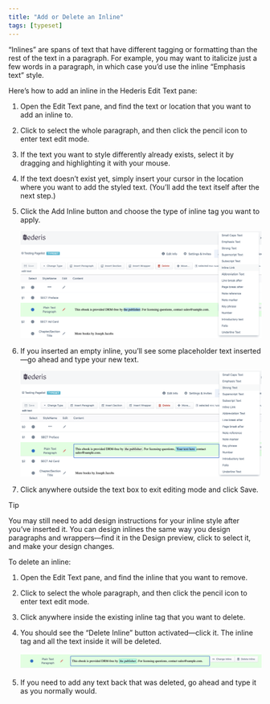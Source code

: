 ```yaml
---
title: "Add or Delete an Inline"
tags: [typeset]
---
```

 
<html><body><section data-type="chapter" class="hsecchapter" data-hederis-type="hsecchapter" id="add-an-inline" data-pi-attrs="id: add-an-inline; data-tags: typeset;" role="doc-chapter" data-tags="typeset" data-author-name=" " data-book-title=" " title="Add or Delete an Inline"><p class="hblkp" data-hederis-type="hblkp" id="peVKZCLmc">&#8220;Inlines&#8221; are spans of text that have different tagging or formatting than the rest of the text in a paragraph. For example, you may want to italicize just a few words in a paragraph, in which case you&#8217;d use the inline &#8220;Emphasis text&#8221; style.</p><p class="hblkp" data-hederis-type="hblkp" id="poAbdGw3o">Here&#8217;s how to add an inline in the Hederis Edit Text pane:</p><ol class="hwprnumlist" data-hederis-type="hwprnumlist" id="p2H4YjvIr"><li class="hblkoli" data-hederis-type="hblkoli" id="liHUgzc2vI"><p class="hblkoli" data-hederis-type="hblklip" id="pDqqzC9hH">Open the Edit Text pane, and find the text or location that you want to add an inline to.</p></li><li class="hblkoli" data-hederis-type="hblkoli" id="lipmfRDHUM"><p class="hblkoli" data-hederis-type="hblklip" id="p61mvtJU7">Click to select the whole paragraph, and then click the pencil icon to enter text edit mode.</p></li><li class="hblkoli" data-hederis-type="hblkoli" id="lidzTEBwU0"><p class="hblkoli" data-hederis-type="hblklip" id="ptaoSfQIP">If the text you want to style differently already exists, select it by dragging and highlighting it with your mouse. </p></li><li class="hblkoli" data-hederis-type="hblkoli" id="likFiFUNae"><p class="hblkoli" data-hederis-type="hblklip" id="ptzLBIl1F">If the text doesn&#8217;t exist yet, simply insert your cursor in the location where you want to add the styled text. (You&#8217;ll add the text itself after the next step.)</p></li><li class="hblkoli" data-hederis-type="hblkoli" id="lirVD6sOSa"><p class="hblkoli" data-hederis-type="hblklip" id="p5VG7pfO4">Click the Add Inline button and choose the type of inline tag you want to apply.</p><img data-hederis-type="hblkimg" class="hblkimg" id="pH2m46fno" src="/images/insertinline1.png" data-img-src="/images/insertinline1.png"/></li><li class="hblkoli" data-hederis-type="hblkoli" id="liTA8ZR05U"><p class="hblkoli" data-hederis-type="hblklip" id="pMWqmaz87">If you inserted an empty inline, you&#8217;ll see some placeholder text inserted&#8212;go ahead and type your new text.</p><img data-hederis-type="hblkimg" class="hblkimg" id="pRNOW8sM6" src="/images/insertinline2.png" data-img-src="/images/insertinline2.png"/></li><li class="hblkoli" data-hederis-type="hblkoli" id="liv3MZYWSl"><p class="hblkoli" data-hederis-type="hblklip" id="pn4ydmcty">Click anywhere outside the text box to exit editing mode and click Save.</p></li></ol><div class="hwprbox box" data-hederis-type="hwprbox" id="pNYT6M28m" data-type="sidebar"><p class="hblktype" data-hederis-type="hblktype" id="pSquoM3XI">Tip</p><p class="hblkp" data-hederis-type="hblkp" id="ponKkJg9a">You may still need to add design instructions for your inline style after you&#8217;ve inserted it. You can design inlines the same way you design paragraphs and wrappers&#8212;find it in the Design preview, click to select it, and make your design changes.</p></div><p class="hblkp" data-hederis-type="hblkp" id="pmUlFJ5up">To delete an inline:</p><ol class="hwprnumlist" data-hederis-type="hwprnumlist" id="peraKWER5"><li class="hblkoli" data-hederis-type="hblkoli" id="lipldCOlOd"><p class="hblkoli" data-hederis-type="hblklip" id="pivyBVGmA">Open the Edit Text pane, and find the inline that you want to remove.</p></li><li class="hblkoli" data-hederis-type="hblkoli" id="li81EcXohy"><p class="hblkoli" data-hederis-type="hblklip" id="pjVTG9sf4">Click to select the whole paragraph, and then click the pencil icon to enter text edit mode.</p></li><li class="hblkoli" data-hederis-type="hblkoli" id="liXol5lDex"><p class="hblkoli" data-hederis-type="hblklip" id="pUJfLL7Vq">Click anywhere inside the existing inline tag that you want to delete. </p></li><li class="hblkoli" data-hederis-type="hblkoli" id="liwyIn10UP"><p class="hblkoli" data-hederis-type="hblklip" id="pPm05m2CD">You should see the &#8220;Delete Inline&#8221; button activated&#8212;click it. The inline tag and all the text inside it will be deleted.</p><img data-hederis-type="hblkimg" class="hblkimg" id="p8P9ud11I" src="/images/insertinline3.png" data-img-src="/images/insertinline3.png"/></li><li class="hblkoli" data-hederis-type="hblkoli" id="liuxzZtyiA"><p class="hblkoli" data-hederis-type="hblklip" id="p47Ox5gvy">If you need to add any text back that was deleted, go ahead and type it as you normally would.</p></li></ol></section></body></html>
